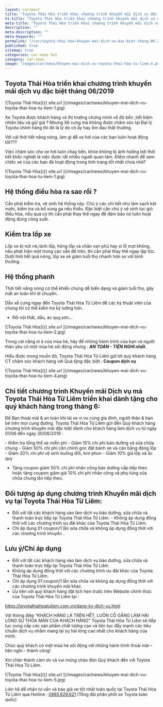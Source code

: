 ```yaml
---
layout: car/post
title: "Toyota Thái Hòa triển khai chương trình khuyến mãi dịch vụ đặc biệt tháng 06/2019"
h1-title: "Toyota Thái Hòa triển khai chương trình khuyến mãi dịch vụ đặc biệt tháng 06/2019"
meta-title: "Toyota Thái Hòa triển khai chương trình khuyến mãi dịch vụ đặc biệt tháng 06/2019"
description: ""
meta-description: ""
meta-keywords: ""
permalink: "/car/toyota-thai-hoa-khuyen-mai-dich-vu-dac-biet-thang-06-2019.html"
published: true
sitemap: true
categories: car-news hot
category: car-news
image: "images/car/news/khuyen-mai-dich-vu-toyota-thai-hoa-tu-liem-4.png"
---
```


## Toyota Thái Hòa triển khai chương trình khuyến mãi dịch vụ đặc biệt tháng 06/2019

![Toyota Thái Hòa]({{ site.url }}/images/car/news/khuyen-mai-dich-vu-toyota-thai-hoa-tu-liem-1.jpg)

Xe Toyota được khách hàng và thị trường chứng minh về độ bền ,tiết kiệm nhiên liệu và giữ giá  ? Nhưng Xế cưng mà không được chăm sóc tại Đại lý Toyota chính hãng thì đó là lý do cô ấy hay ốm đau thất thường.

Với cái thời tiết nắng nóng, làm gì để xe hơi của các bạn luôn hoạt động tốt???

Việc chăm sóc cho xe hơi luôn chạy bền, khỏe không bị ảnh hưởng bởi thời tiết khắc nghiệt là việc được rất nhiều người quan tâm.
Điểm nhanh để xem chiếc xe của các bạn đã hoạt động trong tình trạng tốt nhất chưa nhé?

![Toyota Thái Hòa]({{ site.url }}/images/car/news/khuyen-mai-dich-vu-toyota-thai-hoa-tu-liem-1.jpg)

## Hệ thống điều hòa ra sao rồi ?

Cần phải kiểm tra, vệ sinh hệ thống này. Chú ý các chi tiết như làm sạch két nước, kiểm tra và bổ sung ga nếu thiếu. Đặc biệt cần chú ý vệ sinh lọc gió điều hòa, nếu quá cũ thì cần phải thay thế ngay để đảm bảo nó luôn hoạt động đúng công suất.

## Kiểm tra lốp xe

Lốp xe bị nứt nẻ,rãnh lốp, hông lốp và chân van phù hay xì lỗ mọt không, nếu phát hiện một trong các vấn đề trên, thì cần phải thay thế ngay lập tức.
Dưới thời tiết quá nóng, lốp xe sẽ giảm tuổi thọ nhanh hơn so với bình thường. 

## Hệ thống phanh 

Thời tiết nắng nóng có thể khiến chúng dễ biến dạng và giảm tuổi thọ, gây mất an toàn khi di chuyển.

Dẫn xế cưng ngay đến Toyota Thái Hòa Từ Liêm để các kỹ thuật viên của chúng tôi có thể kiểm tra kỹ lưỡng hơn.
- Rồi nội thất, dầu, ác quy,sơn...

![Toyota Thái Hòa]({{ site.url }}/images/car/news/khuyen-mai-dich-vu-toyota-thai-hoa-tu-liem-2.jpg)

Trong cái nắng oi ả của mùa hè, hãy để những hành trình của bạn và người thân yêu có một mùa hè sôi động nhưng : ***AN TOÀN - TIỆN NGHI nhất***.

Hiểu được mong muốn đó, Toyota Thái Hòa Từ Liêm gửi tới quý khách hàng CT chăm sóc khách hàng với  Quà tặng đặc biệt : **Coupon dịch vụ**  

![Toyota Thái Hòa]({{ site.url }}/images/car/news/khuyen-mai-dich-vu-toyota-thai-hoa-tu-liem-4.png)

## Chi tiết chương trình Khuyến mãi Dịch vụ mà Toyota Thái Hòa Từ Liêm triển khai dành tặng cho quý khách hàng trong tháng 6:

Để Bạn thoải mái & an toàn khi lái xe vi vu cùng gia đình, người thân & bạn bè trên mọi cung đường. Toyota Thái Hòa Từ Liêm gửi đến Quý khách hàng chương trình khuyến mãi đặc biệt dành cho khách hàng làm dịch vụ từ ngày 01/06 đến ngày 30/06/2019 :

️- Kiểm tra tổng thể xe miễn phí
️- Giảm 15% chi phí bảo dưỡng và sửa chữa chung
️- Giảm 50% chi phí căn chỉnh góc đặt bánh xe và cân bằng động lốp 
️- Giảm 20% chi phí vệ sinh buồng đốt, kim phun
️- Giảm 10% giá lốp và ắc quy
- Tặng coupon giảm 50% chi phí nhân công bảo dưỡng cấp tiếp theo hoặc tặng coupon giảm giá 10% chi phí nhân công và phụ tùng sửa chữa chung lần tiếp theo.

## Đối tượng áp dụng chương trình Khuyến mãi dịch vụ tại Toyota Thái Hòa Từ Liêm:
- Đối với tất các khách hàng vào làm dịch vụ bảo dưỡng, sửa chữa và thanh toán trực tiếp tại Toyota Thái Hòa Từ Liêm.
️- Không áp dụng đồng thời với các chương trình ưu đãi khác của Toyota Thái Hòa Từ Liêm.
- Chỉ áp dụng 01 coupon/1 lần sửa chữa và không áp dụng đồng thời với các chương trình khuyến .

## Lưu ý/Chỉ áp dụng

+ Đối với tất các khách hàng vào làm dịch vụ bảo dưỡng, sửa chữa và thanh toán trực tiếp tại Toyota Thái Hòa Từ Liêm
+ Không áp dụng đồng thời với các chương trình ưu đãi khác của Toyota Thái Hòa Từ Liêm.
+ Chỉ áp dụng 01 coupon/1 lần sửa chữa và không áp dụng đồng thời với các chương trình khuyến mãi khác.
+ Ưu tiên với quý khách hàng đặt lịch hẹn trước trên Website chính thức của Toyota Thái Hòa Từ Liêm tại : 

https://toyotathaihoatuliem.com.vn/dang-ky-dich-vu.html

Với thông điệp “KHÁCH HÀNG LÀ TRÊN HẾT, LUÔN CỐ GẮNG LÀM HÀI LÒNG SỰ THỎA MÃN CỦA KHÁCH HÀNG"
Toyota Thái Hòa Từ Liêm sẽ tiếp tục cung cấp các sản phẩm chất lượng cao và liên tục đẩy mạnh các tiêu chuẩn dịch vụ nhằm mang lại sự hài lòng cao nhất cho khách hàng của mình.

Chúc quý khách có một mùa hè sôi động với những hành trình thoải mái – tiện nghi – thành công!

Xin chân thành cảm ơn và vui mừng chào đón Quý khách đến với Toyota Thái Hòa Từ Liêm.

![Toyota Thái Hòa]({{ site.url }}/images/car/news/khuyen-mai-dich-vu-toyota-thai-hoa-tu-liem-5.jpg)

Liên hệ để nhận tư vấn và báo giá xe tốt nhất toàn quốc tại Toyota Thái Hòa Từ Liêm qua Hotline : [0985.629.621](tel:0985629621) (Tổng đài phân phối xe Toyota toàn quốc)
